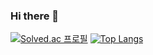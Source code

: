 ### Hi there 👋
[![Solved.ac
프로필](http://mazassumnida.wtf/api/v2/generate_badge?boj=chleotlr205)](https://solved.ac/chleotlr205)
[![Top Langs](https://github-readme-stats.vercel.app/api/top-langs/?username=choidaesig&layout=compact)](https://github.com/choidaesig/github-readme-stats)
<!--
**choidaesig/choidaesig** is a ✨ _special_ ✨ repository because its `README.md` (this file) appears on your GitHub profile.

Here are some ideas to get you started:

- 🔭 I’m currently working on ...
- 🌱 I’m currently learning ...
- 👯 I’m looking to collaborate on ...
- 🤔 I’m looking for help with ...
- 💬 Ask me about ...
- 📫 How to reach me: ...
- 😄 Pronouns: ...
- ⚡ Fun fact: ...
-->
